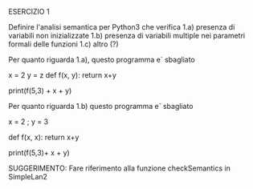ESERCIZIO 1

Definire l'analisi semantica per Python3 che verifica
	1.a) presenza di variabili non inizializzate
	1.b) presenza di variabili multiple nei parametri formali delle funzioni
	1.c) altro (?)

Per quanto riguarda 1.a), questo programma e` sbagliato

x = 2 
y = z
def f(x, y):
    return x+y

print(f(5,3) + x + y)

Per quanto riguarda 1.b) questo programma e` sbagliato

x = 2 ; y = 3

def f(x, x):
    return x+y

print(f(5,3)+ x + y)


SUGGERIMENTO: Fare riferimento alla funzione checkSemantics in SimpleLan2